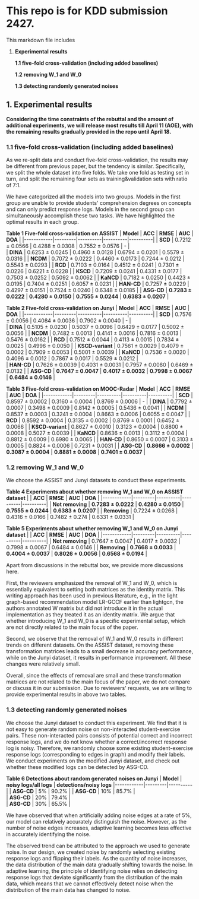 # This repo is for KDD submission 2427. 

This markdown file includes 

1. **Experimental results**

    **1.1 five-fold cross-validation (including added baselines)**

    **1.2 removing W_1 and W_0**

    **1.3 detecting randomly generated noises**


## 1. Experimental results
**Considering the time constraints of the rebuttal and the amount of additional experiments, we will release most results till April 11 (AOE), with the remaining results gradually provided in the repo until April 18.**

### 1.1 five-fold cross-validation (including added baselines)

As we re-split data and conduct five-fold cross-validation, the results may be different from previous paper, but the tendency is similar. Specifically, we split the whole dataset into five folds. We take one fold as testing set in turn, and split the remaining four sets as training&validation sets with ratio of 7:1. 

We have categorized all the models into two groups. Models in the first group are unable to provide students' comprehension degrees on concepts and can only predict response logs. Models in the second group can simultaneously accomplish these two tasks. We have highlighted the optimal results in each group.


**Table 1 Five-fold cross-validation on ASSIST**
|  **Model**  | **ACC** |  **RMSE** |  **AUC** |  **DOA** |
|------------|---------|----------|----------|----------|
| **SCD**    | 0.7212  $\pm$ 0.0566   | 0.4288   $\pm$ 0.0308   | 0.7552  $\pm$ 0.0576   | -            |  
| **DINA**   | 0.6253  $\pm$ 0.0245   | 0.4960   $\pm$ 0.0128   | 0.6794  $\pm$ 0.0201   | 0.5579  $\pm$ 0.0316   |
| **NCDM**   | 0.7072  $\pm$ 0.0222   | 0.4460   $\pm$ 0.0173   | 0.7244  $\pm$ 0.0212   | 0.5543 $\pm$ 0.0293   |
| **RCD**    | 0.7103  $\pm$ 0.0164   | 0.4512   $\pm$ 0.0241   | 0.7301  $\pm$ 0.0226   | 0.6221  $\pm$ 0.0228   |
| **KSCD**   | 0.7209  $\pm$ 0.0241   | 0.4331   $\pm$ 0.0177   | 0.7503  $\pm$ 0.0252   | 0.5092  $\pm$ 0.0062   |
| **KaNCD**  | 0.7182  $\pm$ 0.0250   | 0.4423   $\pm$ 0.0195   | 0.7404  $\pm$ 0.0251   | 0.6057  $\pm$ 0.0231   |
| **HAN-CD** | 0.7257  $\pm$ 0.0229   | 0.4297   $\pm$ 0.0151   | 0.7524  $\pm$ 0.0240   | 0.6348  $\pm$ 0.0185   |
| **ASG-CD**    | **0.7283  $\pm$ 0.0222**   | **0.4280   $\pm$ 0.0150**   | **0.7555  $\pm$ 0.0244**   | **0.6383  $\pm$ 0.0207**   |

**Table 2 Five-fold cross-validation on Junyi**
|  **Model**  | **ACC** |  **RMSE** |  **AUC** |  **DOA** |
|------------|---------|----------|----------|----------|
| **SCD**    |  0.7576 $\pm$ 0.0056  |  0.4084 $\pm$ 0.0036  |  0.7902 $\pm$ 0.0040  | -          |    
| **DINA**   |  0.5105 $\pm$ 0.0230  |  0.5037 $\pm$ 0.0096  |  0.6429 $\pm$ 0.0177  | 0.5002 $\pm$ 0.0056 |
| **NCDM**   |  0.7482 $\pm$ 0.0013  |  0.4141 $\pm$ 0.0016  |  0.7816 $\pm$ 0.0013  | 0.5476 $\pm$ 0.0162 |
| **RCD**    |  0.7512  $\pm$ 0.0044  |  0.4113 $\pm$ 0.0015  |  0.7834 $\pm$ 0.0025  | 0.4996 $\pm$ 0.0050 |
| **KSCD-variant**   |  0.7561 $\pm$ 0.0029  |  0.4079 $\pm$ 0.0002   |  0.7909 $\pm$ 0.0053   | 0.5001 $\pm$ 0.0039   |
| **KaNCD**  |  0.7536 $\pm$ 0.0020 |  0.4096 $\pm$ 0.0012  |  0.7867 $\pm$ 0.0017  |  0.5529 $\pm$ 0.0212 |  
| **HAN-CD** |  0.7626 $\pm$ 0.0039 |  0.4031 $\pm$ 0.0031  |  0.7957 $\pm$ 0.0080  |  0.6469 $\pm$ 0.0132 |
| **ASG-CD** |  **0.7647 $\pm$ 0.0047** |  **0.4017 $\pm$ 0.0032**  |  **0.7998 $\pm$ 0.0067**  |  **0.6484 $\pm$ 0.0146** |

**Table 3 Five-fold cross-validation on MOOC-Radar**
|  **Model**  | **ACC** |  **RMSE** |  **AUC** |  **DOA** |
|------------|---------|----------|----------|----------|
| **SCD**    |  0.8597 $\pm$ 0.0002 |  0.3160 $\pm$ 0.0004  |  0.8769 $\pm$ 0.0006  |  - |
| **DINA**   |  0.7792 $\pm$ 0.0007 |  0.3498 $\pm$ 0.0009  |  0.8142 $\pm$ 0.0005  |  0.5436 $\pm$ 0.0041 | 
| **NCDM**   |  0.8537 $\pm$ 0.0003 |  0.3241 $\pm$ 0.0004  |  0.8663 $\pm$ 0.0006  |  0.6055 $\pm$ 0.0047 |
| **RCD**    |  0.8592 $\pm$ 0.0004 |  0.3135 $\pm$ 0.0002  |  0.8769 $\pm$ 0.0001  |  0.6452 $\pm$ 0.0066 |
| **KSCD-variant**   |  0.8627 $\pm$ 0.0010 |  0.3123 $\pm$ 0.0004  |  0.8800 $\pm$ 0.0008  |  0.5027 $\pm$ 0.0039 |
| **KaNCD**  |  0.8636 $\pm$ 0.0013 |  0.3112 $\pm$ 0.0004  |  0.8812 $\pm$ 0.0009  |  0.6980 $\pm$ 0.0065 |
| **HAN-CD** |  0.8650 $\pm$ 0.0007 |  0.3103 $\pm$ 0.0005  |  0.8824 $\pm$ 0.0006  |  0.7231 $\pm$ 0.0031 |
| **ASG-CD** |  **0.8666 $\pm$ 0.0002** |  **0.3087 $\pm$ 0.0004**  |  **0.8881 $\pm$ 0.0008**  |  **0.7401 $\pm$ 0.0037** |


### 1.2 removing W_1 and W_0
We choose the ASSIST and Junyi datasets to conduct these experiments.

**Table 4 Experiments about whether removing W_1 and W_0 on ASSIST dataset**
|    | **ACC** |  **RMSE** |  **AUC** |  **DOA** |
|------------|---------|----------|----------|----------|
| **Not removing**    | **0.7283  $\pm$ 0.0222**   | **0.4280   $\pm$ 0.0150**   | **0.7555  $\pm$ 0.0244**   | **0.6383  $\pm$ 0.0207**   |
| **Removing**   |  0.7224 $\pm$ 0.0268 |  0.4316 $\pm$ 0.0166  |  0.7482 $\pm$ 0.274  |  0.6331 $\pm$ 0.0331 |


**Table 5 Experiments about whether removing W_1 and W_0 on Junyi dataset**
|    | **ACC** |  **RMSE** |  **AUC** |  **DOA** |
|------------|---------|----------|----------|----------|
| **Not removing**    |  0.7647 $\pm$ 0.0047 | 0.4017 $\pm$ 0.0032  |  0.7998 $\pm$ 0.0067  |  0.6484 $\pm$ 0.0146 |
| **Removing**   |  **0.7668 $\pm$ 0.0033** | **0.4004 $\pm$ 0.0037**  |  **0.8026 $\pm$ 0.0056**  |  **0.6568 $\pm$ 0.0194** |

Apart from discussions in the rebuttal box, we provide more discussions here. 

First, the reviewers emphasized the removal of W_1 and W_0, which is essentially equivalent to setting both matrices as the identity matrix.
This writing approach has been used in previous literature, e.g., in the light graph-based recommendation model LR-GCCF earlier than lightgcn, the authors annotated W matrix but did not introduce it in the actual implementation as they treated it as an identity matrix. We argue that whether introducing W_1 and W_0 is a specific experimental setup, which are not directly related to the main focus of the paper. 

Second, we observe that the removal of W_1 and W_0 results in different trends on different datasets. 
On the ASSIST dataset, removing these transformation matrices leads to a small decrease in accuracy performance, while on the Junyi dataset, it results in performance improvement. All these changes were relatively small. 

Overall, since the effects of removal are small and these transformation matrices are not related to the main focus of the paper, we do not compare or discuss it in our submission. 
Due to reviewers' requests, we are willing to provide experimental results in above two tables. 


### 1.3 detecting randomly generated noises

We choose the Junyi dataset to conduct this experiment. 
We find that it is not easy to generate random noise on non-interacted student-exercise pairs. These non-interacted pairs consists of potential correct and incorrect response logs, and we do not know whether a correct/incorrect response log is noisy. 
Therefore, we randomly choose some existing student-exercise response logs (corresponding to edges in graph) and modify their labels. We conduct experiments on the modified Junyi dataset, and check out whether these modified logs can be detected by ASG-CD. 

**Table 6 Detections about random generated noises on Junyi**
|  **Model**  | **noisy logs/all logs** |  **detections/noisy logs** 
|------------|---------|----------|
| **ASG-CD** |  5%  |  90.2%  | 
| **ASG-CD** |  10%  |  85.7%  |    
| **ASG-CD** |  20%  |  79.4%  |    
| **ASG-CD** |  30%  |  65.5%  |      

We have observed that when artificially adding noise edges at a rate of 5%, our model can relatively accurately distinguish the noise. However, as the number of noise edges increases, adaptive learning becomes less effective in accurately identifying the noise. 

The observed trend can be attributed to the approach we used to generate noise. In our design, we created noise by randomly selecting existing response logs and flipping their labels. As the quantity of noise increases, the data distribution of the main data gradually shifting towards the noise. In adaptive learning, the principle of identifying noise relies on detecting response logs that deviate significantly from the distribution of the main data, which means that we cannot effectively detect noise when the distribution of the main data has changed to noise.  


<!--Finally, some codes are borrowed from [source1](https://github.com/HFUT-LEC/EduStudio/blob/68611db64e42bebf33be66fa0126de0269b07f74/edustudio/model/CD), and [source2](https://github.com/dmlc/dgl/blob/master/examples/pytorch/han/model_hetero.py] (https://github.com/bigdata-ustc/EduCDM). -->